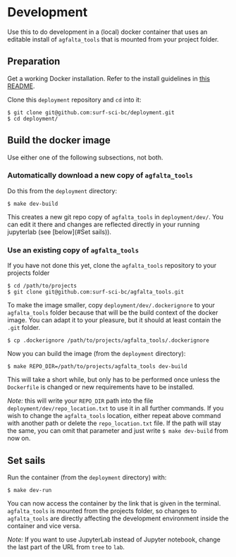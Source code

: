 # Development

Use this to do development in a (local) docker container that uses an editable install of ```agfalta_tools``` that is mounted from your project folder.

## Preparation

Get a working Docker installation. Refer to the install guidelines in [this README](../deployment/tljh/README.md).

Clone this `deployment` repository and `cd` into it:

```
$ git clone git@github.com:surf-sci-bc/deployment.git
$ cd deployment/
```

## Build the docker image

Use either one of the following subsections, not both.

### Automatically download a new copy of `agfalta_tools`

Do this from the `deployment` directory:

```
$ make dev-build
```

This creates a new git repo copy of `agfalta_tools` in `deployment/dev/`. You can edit it there and changes are reflected directly in your running jupyterlab (see [below](#Set sails)).

### Use an existing copy of `agfalta_tools`

If you have not done this yet, clone the `agfalta_tools` repository to your projects folder

```
$ cd /path/to/projects
$ git clone git@github.com:surf-sci-bc/agfalta_tools.git
```

To make the image smaller, copy `deployment/dev/.dockerignore` to your `agfalta_tools` folder because that will be the build context of the docker image. You can adapt it to your pleasure, but
it should at least contain the `.git` folder.

```
$ cp .dockerignore /path/to/projects/agfalta_tools/.dockerignore
```

Now you can build the image (from the `deployment` directory):

```
$ make REPO_DIR=/path/to/projects/agfalta_tools dev-build
```

This will take a short while, but only has to be performed once unless the `Dockerfile` is changed or new requirements have to be installed. 

_Note:_ this will write your `REPO_DIR` path into the file `deployment/dev/repo_location.txt` to use it in all further commands. If you wish to change the `agfalta_tools` location, either repeat above command with another path or delete the `repo_location.txt` file. If the path will stay the same, you can omit that parameter and just write `$ make dev-build` from now on.


## Set sails

Run the container (from the `deployment` directory) with:

```
$ make dev-run
```

You can now access the container by the link that is given in the terminal. `agfalta_tools` is mounted from the projects folder, so changes to `agfalta_tools` are directly affecting the development environment inside the container and vice versa.

_Note:_ If you want to use JupyterLab instead of Jupyter notebook, change the last part of the URL from `tree` to `lab`.